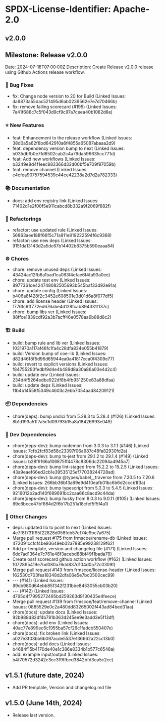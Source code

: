 # SPDX-License-Identifier: Apache-2.0

## v2.0.0

## Milestone: Release v2.0.0
Date: 2024-07-18T07:00:00Z
Description: Create Release v2.0.0 release using Github Actions release workflow.

### 🐞 Bug Fixes

- fix: Change node version to 20 for Build (Linked Issues: da6873a55dac521495d6ab0239562e7e7d70466b)
- fix: remove failing scorecard (#195) (Linked Issues: 7e41f688c7c5f043d9cf9c97a7ceea40b1082d8e)

### ⭐️ New Features

- feat: Enhancement to the release workflow (Linked Issues: 38d0a5a62f8bd642910a6f4855a65087abaaa2d9)
- feat: dependency version bump to next (Linked Issues: b035dbfb0e7fd8502cab2c4a79da596635cc771d)
- feat: Add new workflows (Linked Issues: b3249e8d4f1eec983366d32d00bf5e709f97059b)
- feat: remove channel (Linked Issues: c4cfea90757594539c44ce42238a2d7d2a782333)

### 📚 Documentation

- docs: add env registry link (Linked Issues: 71402d1e2f00f5e911cabcd8b332a9f2069f882f)

### 🔨 Refactorings

- refactor: use updated rule (Linked Issues: 56863aee188f66f5c71a811e819222594f6c9368)
- refactor: use new deps (Linked Issues: 9151da13143d2a5dc67b14402b8375b590eaaa84)

### ⚙️ Chores

- chore: remove unused deps (Linked Issues: 43424ac12fb8a1bad1ca063f4efae6f4fa93a0ee)
- chore: update test env (Linked Issues: 8977361ce424748082505693b545baf33d92e91a)
- chore: update config (Linked Issues: b406a8f428f2c3452e608501e3d01d6a8f077df5)
- chore: add license header (Linked Issues: f776fc9ff772ed676abe4d128fcab8943311137c)
- chore: bump libs ver (Linked Issues: 88ffce1839cdf92a3b7acff46e0578aa6b88d8c2)

### 🏗️ Build

- build: bump rule and lib ver (Linked Issues: 1031970a117af48fc1fa4c28dfa834e055b41879)
- build: Version bump of coe-lib (Linked Issues: d82d46f8f5d96d65944ea0a41817cca0f4309e77)
- build: revert to explicit versions (Linked Issues: f84755293fedbf9d4e4b489d8a30a86a03e4d2c4)
- build: update env (Linked Issues: 234d4f5264edbe922df8b4fb931250e63a88dfaa)
- build: update deps (Linked Issues: 11b4b14558f5349c4603c2ebb7054aad84209121)

### 📦 Dependencies

- chore(deps): bump undici from 5.28.3 to 5.28.4 (#126) (Linked Issues: 8b1d193a51f7a5c1d09793b15a8a18426993e049)

### 🔧 Dev Dependencies

- chore(deps-dev): bump nodemon from 3.0.3 to 3.1.1 (#146) (Linked Issues: 7cfb2fcf83d58c23397f06a987c48fa82930fd2a)
- chore(deps-dev): bump ts-jest from 29.1.2 to 29.1.4 (#149) (Linked Issues: b28f9166a106875ff4478c8306dc22094a4945a7)
- chore(deps-dev): bump lint-staged from 15.2.2 to 15.2.5 (Linked Issues: 43a9eaef66ed2cb1e39535125ef77038244728ad)
- chore(deps-dev): bump @types/babel__traverse from 7.20.5 to 7.20.6 (Linked Issues: 266bb36bf3a69e9d410eafb01bc6b6d2cccb1f3a)
- chore(deps-dev): bump typescript from 5.3.3 to 5.4.5 (Linked Issues: 9216012b2ad140f689691bc2caa66c8acd9c44da)
- chore(deps-dev): bump husky from 8.0.3 to 9.0.11 (#105) (Linked Issues: 89c6bcce47bf884d2f6b17b251a18cfef5f5f4a1)

### 📝 Other Changes

- deps: updated lib to point to next (Linked Issues: 4e7f8f731f95f22828d058fdb57ef74c9bc7a675)
- Merge pull request #175 from frmscoe/rename-db (Linked Issues: 472091ccfcf4be93649eb02a7885e99238129f62)
- Add pr-template, version and changelog file (#171) (Linked Issues: 6dc7ad1364e7c761e48f3acebd88bf49f1bada79)
- Create ossf scorecard github action workflow (#162) (Linked Issues: 1072895419e7bd080a76dd837d104d0a72c0309f)
- Merge pull request #143 from frmscoe/license-header (Linked Issues: 162530c703fea18348d2dfa06e5e7bc0500cec99)
- --- (#141) (Linked Issues: 89db980d64ebb85f342f231bbe8453055cb03b20)
- --- (#142) (Linked Issues: d765d4f7995272495bd259263d9130435e4feece)
- Merge pull request #139 from frmscoe/feat/remove-channel (Linked Issues: 0885529e0c2a480dd83265002f443ad84bed31aa)
- chore(docs): update docs (Linked Issues: 92b988d82df4b791b363d245ee9e3add3e5f13df)
- chore(docs): add env (Linked Issues: 40ac77e899ec6c1955ba57cf26c1fadcb550407e)
- chore(docs): fix broken link (Linked Issues: a027e3f03bb6b097acde5537e136662a22cc13b0)
- chore(docs): add docs (Linked Issues: b4684f15b4170de40e1c386e8334b1b577c6548a)
- add: example input/output (Linked Issues: b4f70572d3242e3cc3f9ffbcd3842bfd3ea5c2ce)

## v1.5.1 (future date, 2024)

* Add PR template, Version and changelog.md file

## v1.5.0 (June 14th, 2024)

* Release last version.
